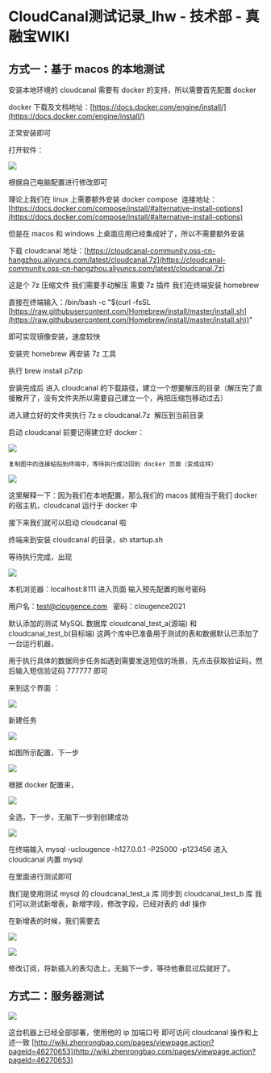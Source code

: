# CloudCanal测试记录_lhw - 技术部 - 真融宝WIKI
## 方式一：基于 macos 的本地测试

安装本地环境的 cloudcanal 需要有 docker 的支持，所以需要首先配置 docker

docker 下载及文档地址：[https://docs.docker.com/engine/install/](https://docs.docker.com/engine/install/)

正常安装即可

打开软件：

![](http://wiki.zhenrongbao.com/download/attachments/46270653/image2022-2-22%2017%3A5%3A5.png?version=1&modificationDate=1645523098000&api=v2)

根据自己电脑配置进行修改即可

理论上我们在 linux 上需要额外安装 docker compose  连接地址：[https://docs.docker.com/compose/install/#alternative-install-options](https://docs.docker.com/compose/install/#alternative-install-options)

但是在 macos 和 windows 上桌面应用已经集成好了，所以不需要额外安装

下载 cloudcanal 地址：[https://cloudcanal-community.oss-cn-hangzhou.aliyuncs.com/latest/cloudcanal.7z](https://cloudcanal-community.oss-cn-hangzhou.aliyuncs.com/latest/cloudcanal.7z)

这是个 7z 压缩文件 我们需要手动解压 需要 7z 插件 我们在终端安装 homebrew 

直接在终端输入：/bin/bash -c "$(curl -fsSL [https://raw.githubusercontent.com/Homebrew/install/master/install.sh](https://raw.githubusercontent.com/Homebrew/install/master/install.sh))"

即可实现镜像安装，速度较快

安装完 homebrew 再安装 7z 工具 

执行 brew install p7zip

安装完成后 进入 cloudcanal 的下载路径，建立一个想要解压的目录（解压完了直接散开了，没有文件夹所以需要自己建立一个，再把压缩包移动过去）

进入建立好的文件夹执行 7z e cloudcanal.7z  解压到当前目录 

启动 cloudcanal 前要记得建立好 docker：

![](http://wiki.zhenrongbao.com/download/attachments/46270653/image2022-2-22%2017%3A17%3A59.png?version=1&modificationDate=1645523098000&api=v2)

`复制图中的连接粘贴到终端中，等待执行成功回到 docker 页面（变成这样）`

![](http://wiki.zhenrongbao.com/download/attachments/46270653/image2022-2-22%2017%3A19%3A33.png?version=1&modificationDate=1645523098000&api=v2)

这里解释一下：因为我们在本地配置，那么我们的 macos 就相当于我们 docker 的宿主机，cloudcanal 运行于 docker 中

接下来我们就可以启动 cloudcanal 啦

终端来到安装 cloudcanal 的目录，sh startup.sh

等待执行完成，出现

![](https://www.askcug.com/assets/uploads/files/1620979032983-7b00e562-cd45-4905-a626-1356503d8213-image-resized.png)

本机浏览器：localhost:8111 进入页面 输入预先配置的账号密码

用户名：test@clougence.com   密码：clougence2021

默认添加的测试 MySQL 数据库 cloudcanal_test_a(源端) 和 cloudcanal_test_b(目标端) 这两个库中已准备用于测试的表和数据默认已添加了一台运行机器，

用于执行具体的数据同步任务如遇到需要发送短信的场景，先点击获取验证码，然后输入短信验证码 777777 即可

来到这个界面 ：

![](http://wiki.zhenrongbao.com/download/attachments/46270653/image2022-2-22%2017%3A29%3A49.png?version=1&modificationDate=1645523098000&api=v2)

新建任务

![](http://wiki.zhenrongbao.com/download/attachments/46270653/image2022-2-22%2017%3A31%3A48.png?version=1&modificationDate=1645523098000&api=v2)

如图所示配置，下一步

![](http://wiki.zhenrongbao.com/download/attachments/46270653/image2022-2-22%2017%3A32%3A43.png?version=1&modificationDate=1645523098000&api=v2)

根据 docker 配置来，

![](http://wiki.zhenrongbao.com/download/attachments/46270653/image2022-2-22%2017%3A35%3A16.png?version=1&modificationDate=1645523098000&api=v2)

全选，下一步，无脑下一步到创建成功

![](http://wiki.zhenrongbao.com/download/attachments/46270653/image2022-2-22%2017%3A36%3A49.png?version=1&modificationDate=1645523098000&api=v2)

在终端输入 mysql -uclougence -h127.0.0.1 -P25000 -p123456 进入 cloudcanal 内置 mysql

在里面进行测试即可

我们是使用测试 mysql 的 cloudcanal_test_a 库 同步到 cloudcanal_test_b 库 我们可以测试新增表，新增字段，修改字段，已经对表的 ddl 操作

在新增表的时候，我们需要去

![](http://wiki.zhenrongbao.com/download/attachments/46270653/image2022-2-22%2017%3A40%3A57.png?version=1&modificationDate=1645523098000&api=v2)

![](http://wiki.zhenrongbao.com/download/attachments/46270653/image2022-2-22%2017%3A41%3A41.png?version=1&modificationDate=1645523098000&api=v2)

修改订阅，将新插入的表勾选上，无脑下一步，等待他重启过后就好了。

## 方式二：服务器测试

![](http://wiki.zhenrongbao.com/download/attachments/46270653/image2022-2-22%2017%3A43%3A50.png?version=1&modificationDate=1645523098000&api=v2)

这台机器上已经全部部署，使用他的 ip 加端口号 即可访问 cloudcanal 操作和上述一致 
 [http://wiki.zhenrongbao.com/pages/viewpage.action?pageId=46270653](http://wiki.zhenrongbao.com/pages/viewpage.action?pageId=46270653)
